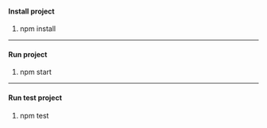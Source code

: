 #### Install project

1. npm install

------

#### Run project

1. npm start

------

#### Run test project

1. npm test

